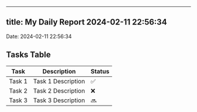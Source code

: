 
---
title: My Daily Report 2024-02-11 22:56:34
---

Date: 2024-02-11 22:56:34

## Tasks Table

| Task | Description | Status |
|------|-------------|--------|
| Task 1 | Task 1 Description | ✅ |
| Task 2 | Task 2 Description | ❌ |
| Task 3 | Task 3 Description | 🔜 |
